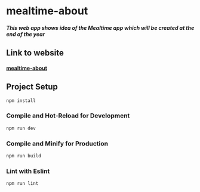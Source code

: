 # mealtime-about

##### This web app shows idea of the Mealtime app which will be created at the end of the year

## Link to website

#### [mealtime-about](https://mealtime-about.netlify.app/)

## Project Setup

```sh
npm install
```

### Compile and Hot-Reload for Development

```sh
npm run dev
```

### Compile and Minify for Production

```sh
npm run build
```

### Lint with Eslint

```sh
npm run lint
```
